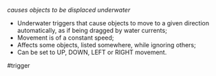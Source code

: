 *causes objects to be displaced underwater*

- Underwater triggers that cause objects to move to a given direction automatically, as if being dragged by water currents;
- Movement is of a constant speed;
- Affects some objects, listed somewhere, while ignoring others;
- Can be set to UP, DOWN, LEFT or RIGHT movement.

#trigger 